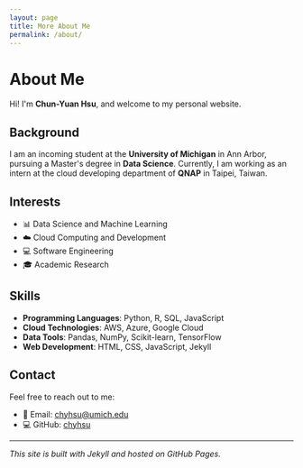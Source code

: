 ```yaml
---
layout: page
title: More About Me
permalink: /about/
---
```


# About Me

Hi! I'm **Chun-Yuan Hsu**, and welcome to my personal website.

## Background

I am an incoming student at the **University of Michigan** in Ann Arbor, pursuing a Master's degree in **Data Science**. Currently, I am working as an intern at the cloud developing department of **QNAP** in Taipei, Taiwan.

## Interests

- 📊 Data Science and Machine Learning
- ☁️ Cloud Computing and Development
- 💻 Software Engineering
- 🎓 Academic Research

## Skills

- **Programming Languages**: Python, R, SQL, JavaScript
- **Cloud Technologies**: AWS, Azure, Google Cloud
- **Data Tools**: Pandas, NumPy, Scikit-learn, TensorFlow
- **Web Development**: HTML, CSS, JavaScript, Jekyll

## Contact

Feel free to reach out to me:

- 📧 Email: [chyhsu@umich.edu](mailto:chyhsu@umich.edu)
- 💻 GitHub: [chyhsu](https://github.com/chyhsu)

---

*This site is built with Jekyll and hosted on GitHub Pages.* 